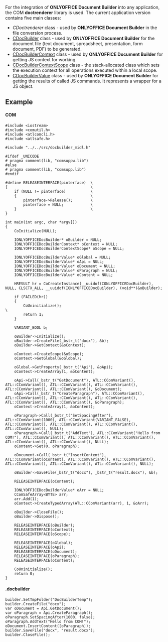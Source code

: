 For the integration of **ONLYOFFICE Document Builder** into any application, the COM **doctrenderer** library is used. The current application version contains five main classes:

* *CDoctrenderer* class - used by **ONLYOFFICE Document Builder** in the file conversion process.
* [CDocBuilder](/docbuilder/integrationapi/com/cdocbuilder) class - used by **ONLYOFFICE Document Builder** for the document file (text document, spreadsheet, presentation, form document, PDF) to be generated.
* [CDocBuilderContext](/docbuilder/integrationapi/com/cdocbuildercontext) class - used by **ONLYOFFICE Document Builder** for getting JS context for working.
* [CDocBuilderContextScope](/docbuilder/integrationapi/com/cdocbuildercontextscope) class - the stack-allocated class which sets the execution context for all operations executed within a local scope.
* [CDocBuilderValue](/docbuilder/integrationapi/com/cdocbuildervalue) class - used by **ONLYOFFICE Document Builder** for getting the results of called JS commands. It represents a wrapper for a JS object.

## Example

#### COM

```
#include <iostream>
#include <comutil.h>
#include <atlcomcli.h>
#include <atlsafe.h>

#include "../../src/docbuilder_midl.h"

#ifdef _UNICODE
# pragma comment(lib, "comsuppw.lib")
#else
# pragma comment(lib, "comsupp.lib")
#endif

#define RELEASEINTERFACE(pinterface)  \
{                                     \
    if (NULL != pinterface)           \
    {                                 \
        pinterface->Release();        \
        pinterface = NULL;            \
    }                                 \
}

int main(int argc, char *argv[])
{
	CoInitialize(NULL);

	IONLYOFFICEDocBuilder* oBuilder = NULL;
	IONLYOFFICEDocBuilderContext* oContext = NULL;
	IONLYOFFICEDocBuilderContextScope* oScope = NULL;

	IONLYOFFICEDocBuilderValue* oGlobal = NULL;
	IONLYOFFICEDocBuilderValue* oApi = NULL;
	IONLYOFFICEDocBuilderValue* oDocument = NULL;
	IONLYOFFICEDocBuilderValue* oParagraph = NULL;
	IONLYOFFICEDocBuilderValue* oContent = NULL;

	HRESULT hr = CoCreateInstance(__uuidof(CONLYOFFICEDocBuilder), NULL, CLSCTX_ALL, __uuidof(IONLYOFFICEDocBuilder), (void**)&oBuilder);

	if (FAILED(hr))
	{
		CoUninitialize();                                             \
		return 1;
	}

	VARIANT_BOOL b;

	oBuilder->Initialize();
	oBuilder->CreateFile(_bstr_t("docx"), &b);
	oBuilder->GetContext(&oContext);

	oContext->CreateScope(&oScope);
	oContext->GetGlobal(&oGlobal);

	oGlobal->GetProperty(_bstr_t("Api"), &oApi);
	oContext->CreateArray(1, &oContent);

	oApi->Call(_bstr_t("GetDocument"), ATL::CComVariant(), ATL::CComVariant(), ATL::CComVariant(), ATL::CComVariant(), ATL::CComVariant(), ATL::CComVariant(), &oDocument);
	oApi->Call(_bstr_t("CreateParagraph"), ATL::CComVariant(), ATL::CComVariant(), ATL::CComVariant(), ATL::CComVariant(), ATL::CComVariant(), ATL::CComVariant(), &oParagraph);
	oContext->CreateArray(1, &oContent);
	
	oParagraph->Call(_bstr_t("SetSpacingAfter"), ATL::CComVariant(1000), ATL::CComVariant(VARIANT_FALSE), ATL::CComVariant(), ATL::CComVariant(), ATL::CComVariant(), ATL::CComVariant(), NULL);
	oParagraph->Call(_bstr_t("AddText"), ATL::CComVariant("Hello from COM!"), ATL::CComVariant(), ATL::CComVariant(), ATL::CComVariant(), ATL::CComVariant(), ATL::CComVariant(), NULL);
	oContent->Set(0, oParagraph);

	oDocument->Call(_bstr_t("InsertContent"), ATL::CComVariant(oContent), ATL::CComVariant(), ATL::CComVariant(), ATL::CComVariant(), ATL::CComVariant(), ATL::CComVariant(), NULL);

	oBuilder->SaveFile(_bstr_t("docx"), _bstr_t("result.docx"), &b);

	RELEASEINTERFACE(oContent);

	IONLYOFFICEDocBuilderValue* oArr = NULL;
	CComSafeArray<BYTE> arr;
	arr.Add(1);
	oContext->CreateTypedArray(ATL::CComVariant(arr), 1, &oArr);

	oBuilder->CloseFile();
	oBuilder->Dispose();

	RELEASEINTERFACE(oBuilder);
	RELEASEINTERFACE(oContext);
	RELEASEINTERFACE(oScope);

	RELEASEINTERFACE(oGlobal);
	RELEASEINTERFACE(oApi);
	RELEASEINTERFACE(oDocument);
	RELEASEINTERFACE(oParagraph);
	RELEASEINTERFACE(oContent);

	CoUninitialize();
	return 0;
}
```

#### .docbuilder

```
builder.SetTmpFolder("DocBuilderTemp");
builder.CreateFile("docx");
var oDocument = Api.GetDocument();
var oParagraph = Api.CreateParagraph();
oParagraph.SetSpacingAfter(1000, false);
oParagraph.AddText("Hello from COM!");
oDocument.InsertContent([oParagraph]);
builder.SaveFile("docx", "result.docx");
builder.CloseFile();
```
